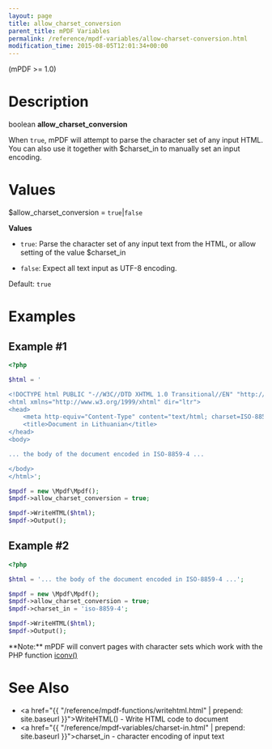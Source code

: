 ```yaml
---
layout: page
title: allow_charset_conversion
parent_title: mPDF Variables
permalink: /reference/mpdf-variables/allow-charset-conversion.html
modification_time: 2015-08-05T12:01:34+00:00
---
```


(mPDF >= 1.0)

# Description

boolean **allow_charset_conversion**

When `true`, mPDF will attempt to parse the character set of any input HTML. You can also
use it together with <span class="parameter">$charset_in</span> to manually set an input encoding.

# Values

<span class="parameter">$allow_charset_conversion</span> = `true`\|`false`

**Values**

* `true`: Parse the character set of any input
  text from the HTML, or allow setting of the value <span class="parameter">$charset_in</span>

* `false`: Expect all text input as UTF-8 encoding.

Default: `true`

# Examples

## Example #1

```php
<?php

$html = '

<!DOCTYPE html PUBLIC "-//W3C//DTD XHTML 1.0 Transitional//EN" "http://www.w3.org/TR/xhtml1/DTD/xhtml1-transitional.dtd">
<html xmlns="http://www.w3.org/1999/xhtml" dir="ltr">
<head>
    <meta http-equiv="Content-Type" content="text/html; charset=ISO-8859-4" />
    <title>Document in Lithuanian</title>
</head>
<body>

... the body of the document encoded in ISO-8859-4 ...

</body>
</html>';

$mpdf = new \Mpdf\Mpdf();
$mpdf->allow_charset_conversion = true;

$mpdf->WriteHTML($html);
$mpdf->Output();

```

## Example #2

```php
<?php

$html = '... the body of the document encoded in ISO-8859-4 ...';

$mpdf = new \Mpdf\Mpdf();
$mpdf->allow_charset_conversion = true;
$mpdf->charset_in = 'iso-8859-4';

$mpdf->WriteHTML($html);
$mpdf->Output();

```

<div class="alert alert-info" role="alert" markdown="1">
  **Note:** mPDF will convert pages with character sets which work with the PHP function
  <a href="{{ "/reference/codepages-glyphs/iconv.html" | prepend: site.baseurl }}">iconv()</a>
</div>

# See Also

- <a href="{{ "/reference/mpdf-functions/writehtml.html" | prepend: site.baseurl }}">WriteHTML()</a> - Write HTML code to document
- <a href="{{ "/reference/mpdf-variables/charset-in.html" | prepend: site.baseurl }}">charset_in</a> - character encoding of input text

